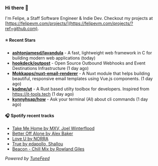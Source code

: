 ### Hi there 👋

I'm Felipe, a Staff Software Engineer & Indie Dev. Checkout my projects at [https://felipevm.com/projects/](https://felipevm.com/projects/?ref=github.com).

#### ⭐ Recent Stars
- **[ashtonjamesd/lavandula](https://github.com/ashtonjamesd/lavandula)** - A fast, lightweight web framework in C for building modern web applications (today)
- **[hookdeck/outpost](https://github.com/hookdeck/outpost)** - Open Source Outbound Webhooks and Event Destinations Infrastructure (1 day ago)
- **[Mokkapps/nuxt-email-renderer](https://github.com/Mokkapps/nuxt-email-renderer)** - A Nuxt module that helps building beautiful, responsive email templates using Vue.js components. (1 day ago)
- **[ksdme/ut](https://github.com/ksdme/ut)** - A Rust based utilty toolbox for developers. Inspired from https://it-tools.tech (1 day ago)
- **[kynnyhsap/how](https://github.com/kynnyhsap/how)** - Ask your terminal (AI) about cli commands (1 day ago)

#### 🎧 Spotify recent tracks
- [Take Me Home by MXV, Joel Winterflood](https://open.spotify.com/track/2sMT7isjALKOvc8wFhDswK)
- [Better Off Alone by Alex Baker](https://open.spotify.com/track/77Uq9iUiWYFMhXOuvz3I4Y)
- [Love U by NORRA](https://open.spotify.com/track/3hAEMnD6olqDSKFcFiZHop)
- [True by edapollo, Shallou](https://open.spotify.com/track/6BUboGsbk4M4eed4pfKGbz)
- [Beacon - Chill Mix by Rowland Giles](https://open.spotify.com/track/1uSCvHQLAWjLoOQxzE75Tr)

_Powered by [TuneFeed](https://tunefeed.app?ref=github.com)_
